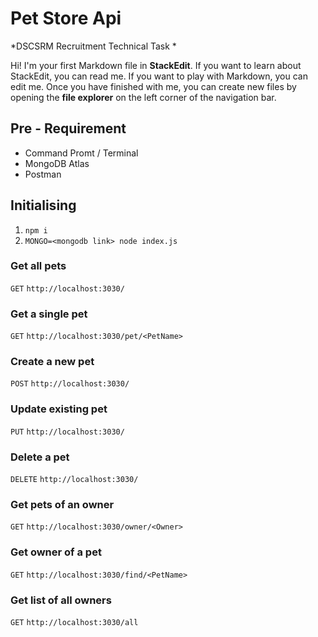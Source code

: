# Pet Store Api

  *DSCSRM Recruitment Technical Task *
  
Hi! I'm your first Markdown file in **StackEdit**. If you want to learn about StackEdit, you can read me. If you want to play with Markdown, you can edit me. Once you have finished with me, you can create new files by opening the **file explorer** on the left corner of the navigation bar.

## Pre - Requirement 

- Command Promt / Terminal
- MongoDB Atlas
- Postman

## Initialising

1.  `npm i`
2. `MONGO=<mongodb link> node index.js`

### Get all pets

`GET` `http://localhost:3030/`

### Get a single pet

`GET` `http://localhost:3030/pet/<PetName>`

### Create a new pet

`POST` `http://localhost:3030/`

### Update existing pet

`PUT` `http://localhost:3030/`

### Delete a pet

`DELETE` `http://localhost:3030/`

### Get pets of an owner

`GET` `http://localhost:3030/owner/<Owner>`

### Get owner of a pet

`GET` `http://localhost:3030/find/<PetName>`

### Get list of all owners

`GET` `http://localhost:3030/all`
